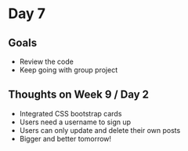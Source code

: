 # Day 7

## Goals
* Review the code
* Keep going with group project

## Thoughts on Week 9 / Day 2
* Integrated CSS bootstrap cards
* Users need a username to sign up
* Users can only update and delete their own posts
* Bigger and better tomorrow!
